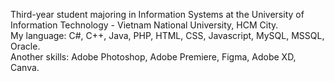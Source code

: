 Third-year student majoring in Information Systems at the University of Information Technology - Vietnam National University, HCM City. <br>
My language: C#, C++, Java, PHP, HTML, CSS, Javascript, MySQL, MSSQL, Oracle. <br>
Another skills: Adobe Photoshop, Adobe Premiere, Figma, Adobe XD, Canva.

<!---
mietheweirdo/mietheweirdo is a ✨ special ✨ repository because its `README.md` (this file) appears on your GitHub profile.
You can click the Preview link to take a look at your changes.
--->
